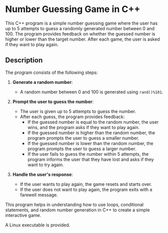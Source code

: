 # Number Guessing Game in C++

This C++ program is a simple number guessing game where the user has up to 5 attempts to guess a randomly generated number between 0 and 100. The program provides feedback on whether the guessed number is higher or lower than the target number. After each game, the user is asked if they want to play again.

## Description

The program consists of the following steps:

1. **Generate a random number**:
    - A random number between 0 and 100 is generated using `rand()%101`.

2. **Prompt the user to guess the number**:
    - The user is given up to 5 attempts to guess the number.
    - After each guess, the program provides feedback:
        - If the guessed number is equal to the random number, the user wins, and the program asks if they want to play again.
        - If the guessed number is higher than the random number, the program prompts the user to guess a smaller number.
        - If the guessed number is lower than the random number, the program prompts the user to guess a larger number.
        - If the user fails to guess the number within 5 attempts, the program informs the user that they have lost and asks if they want to try again.

3. **Handle the user's response**:
    - If the user wants to play again, the game resets and starts over.
    - If the user does not want to play again, the program exits with a farewell message.

This program helps in understanding how to use loops, conditional statements, and random number generation in C++ to create a simple interactive game.

A Linux executable is provided.
